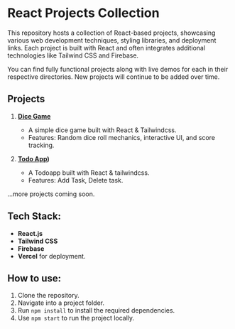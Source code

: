 # React Projects Collection

This repository hosts a collection of React-based projects, showcasing various web development techniques, styling libraries, and deployment links. Each project is built with React and often integrates additional technologies like Tailwind CSS and Firebase.

You can find fully functional projects along with live demos for each in their respective directories. New projects will continue to be added over time.

## Projects

1. **[Dice Game](https://dice-game-react-five.vercel.app/)** 
    - A simple dice game built with React & Tailwindcss.
    - Features: Random dice roll mechanics, interactive UI, and score tracking.

2. **[Todo App](https://react-todo-sh.vercel.app/))** 
    - A Todoapp built with React & tailwindcss.
    - Features: Add Task, Delete task.

...more projects coming soon.

## Tech Stack:
- **React.js**
- **Tailwind CSS**
- **Firebase**
- **Vercel** for deployment.

## How to use:
1. Clone the repository.
2. Navigate into a project folder.
3. Run `npm install` to install the required dependencies.
4. Use `npm start` to run the project locally.
